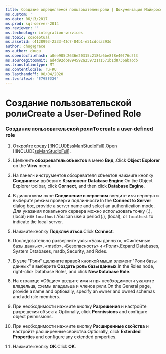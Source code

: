 ```yaml
---
title: Создание определяемой пользователем роли | Документация Майкрософт
ms.custom: ''
ms.date: 06/13/2017
ms.prod: sql-server-2014
ms.reviewer: ''
ms.technology: integration-services
ms.topic: conceptual
ms.assetid: c4128993-2333-48c7-84b1-e51cdcea393d
author: chugugrace
ms.author: chugu
ms.openlocfilehash: a0ee905c2636e20315c2180a6be8f8e40f76d5f3
ms.sourcegitcommit: ad4d92dce894592a259721a1571b1d8736abacdb
ms.translationtype: MT
ms.contentlocale: ru-RU
ms.lasthandoff: 08/04/2020
ms.locfileid: "87658326"
---
```

# <a name="create-a-user-defined-role"></a><span data-ttu-id="da998-102">Создание пользовательской роли</span><span class="sxs-lookup"><span data-stu-id="da998-102">Create a User-Defined Role</span></span>
    
### <a name="to-create-a-user-defined-role"></a><span data-ttu-id="da998-103">Создание пользовательской роли</span><span class="sxs-lookup"><span data-stu-id="da998-103">To create a user-defined role</span></span>  
  
1.  <span data-ttu-id="da998-104">Откройте среду [!INCLUDE[ssManStudioFull](../includes/ssmanstudiofull-md.md)].</span><span class="sxs-lookup"><span data-stu-id="da998-104">Open [!INCLUDE[ssManStudioFull](../includes/ssmanstudiofull-md.md)].</span></span>  
  
2.  <span data-ttu-id="da998-105">Щелкните **обозреватель объектов** в меню **Вид** .</span><span class="sxs-lookup"><span data-stu-id="da998-105">Click **Object Explorer** on the **View** menu.</span></span>  
  
3.  <span data-ttu-id="da998-106">На панели инструментов обозревателя объектов нажмите кнопку **Соединить**и выберите **Компонент Database Engine**.</span><span class="sxs-lookup"><span data-stu-id="da998-106">On the Object Explorer toolbar, click **Connect**, and then click **Database Engine**.</span></span>  
  
4.  <span data-ttu-id="da998-107">В диалоговом окне **Соединение с сервером** введите имя сервера и выберите режим проверки подлинности.</span><span class="sxs-lookup"><span data-stu-id="da998-107">In the **Connect to Server** dialog box, provide a server name and select an authentication mode.</span></span> <span data-ttu-id="da998-108">Для указания локального сервера можно использовать точку (.), (local) или `localhost`.</span><span class="sxs-lookup"><span data-stu-id="da998-108">You can use a period (.), (local), or `localhost` to indicate the local server.</span></span>  
  
5.  <span data-ttu-id="da998-109">Нажмите кнопку **Подключиться**.</span><span class="sxs-lookup"><span data-stu-id="da998-109">Click **Connect**.</span></span>  
  
6.  <span data-ttu-id="da998-110">Последовательно разверните узлы «Базы данных», «Системные базы данных», «msdb», «Безопасность» и «Роли».</span><span class="sxs-lookup"><span data-stu-id="da998-110">Expand Databases, System Databases, msdb, Security, and Roles.</span></span>  
  
7.  <span data-ttu-id="da998-111">В узле "Роли" щелкните правой кнопкой мыши элемент "Роли базы данных" и выберите **Создать роль базы данных**.</span><span class="sxs-lookup"><span data-stu-id="da998-111">In the Roles node, right-click Database Roles, and click **New Database Role**.</span></span>  
  
8.  <span data-ttu-id="da998-112">На странице «Общие» введите имя и при необходимости укажите владельца, схемы владельца и членов роли.</span><span class="sxs-lookup"><span data-stu-id="da998-112">On the General page, provide a name and optionally, specify an owner and owned schemas and add role members.</span></span>  
  
9. <span data-ttu-id="da998-113">При необходимости нажмите кнопку **Разрешения** и настройте разрешения объекта.</span><span class="sxs-lookup"><span data-stu-id="da998-113">Optionally, click **Permissions** and configure object permissions.</span></span>  
  
10. <span data-ttu-id="da998-114">При необходимости нажмите кнопку **Расширенные свойства** и настройте расширенные свойства.</span><span class="sxs-lookup"><span data-stu-id="da998-114">Optionally, click **Extended Properties** and configure any extended properties.</span></span>  
  
11. <span data-ttu-id="da998-115">Нажмите кнопку **ОК**.</span><span class="sxs-lookup"><span data-stu-id="da998-115">Click **OK**.</span></span>  
  
  
